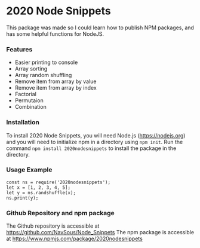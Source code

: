 # 2020 Node Snippets

This package was made so I could learn how to publish NPM packages, and has some helpful functions for NodeJS.

### Features

  - Easier printing to console
  - Array sorting
  - Array random shuffling
  - Remove item from array by value
  - Remove item from array by index
  - Factorial
  - Permutaion
  - Combination

### Installation

To install 2020 Node Snippets, you will need Node.js (https://nodejs.org) and you will need to initialize npm in a directory using ```npm init```. Run the command ```npm install 2020nodesnippets``` to install the package in the directory.

### Usage Example
```
const ns = require('2020nodesnippets');
let x = [1, 2, 3, 4, 5];
let y = ns.randshuffle(x);
ns.print(y);
```
### Github Repository and npm package

The Github repository is accessible at https://github.com/NavSous/Node_Snippets
The npm package is accessible at https://www.npmjs.com/package/2020nodesnippets

